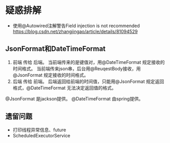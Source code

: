 # 疑惑排解

+ 使用@Autowired注解警告Field injection is not recommended https://blog.csdn.net/zhangjingao/article/details/81094529

## JsonFormat和DateTimeFormat

1. 前端 传给 后端。
   当前端传来的是键值对，用@DateTimeFormat 规定接收的时间格式。
   当前端传来json串，后台用@ReuqestBody接收，用@JsonFormat 规定接收的时间格式。
2. 后端 传给 前端。
   后端返回给前端的时间值，只能用@JsonFormat 规定返回格式，@DateTimeFormat 无法决定返回值的格式。

@JsonFormat 是jackson提供。
@DateTimeFormat 由spring提供。

## 遗留问题

+ 打印线程异常信息、future
+ ScheduledExecutorService